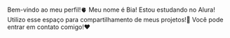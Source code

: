 Bem-vindo ao meu perfil!🫀
Meu nome é Bia!
Estou estudando no Alura!
Utilizo esse espaço para compartilhamento de meus projetos!🌸
Você pode entrar em contato comigo!❤️
